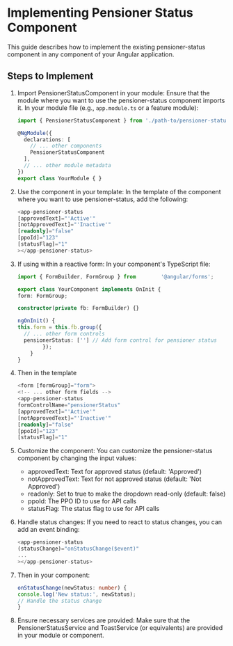 # Implementing Pensioner Status Component

This guide describes how to implement the existing pensioner-status component in any component of your Angular application.

## Steps to Implement

1. Import PensionerStatusComponent in your module:
   Ensure that the module where you want to use the pensioner-status component imports it. In your module file (e.g., `app.module.ts` or a feature module):

   ```typescript
   import { PensionerStatusComponent } from './path-to/pensioner-status.component';

   @NgModule({
     declarations: [
       // ... other components
       PensionerStatusComponent
     ],
     // ... other module metadata
   })
   export class YourModule { }

2. Use the component in your template:
In the template of the component where you want to use pensioner-status, add the following:
    ```typescript
   <app-pensioner-status
    [approvedText]="'Active'"
    [notApprovedText]="'Inactive'"
    [readonly]="false"
    [ppoId]="123"
    [statusFlag]="1"
    ></app-pensioner-status>

3. If using within a reactive form:
In your component's TypeScript file:
    ```typescript
    import { FormBuilder, FormGroup } from        '@angular/forms';

    export class YourComponent implements OnInit {
    form: FormGroup;

    constructor(private fb: FormBuilder) {}

    ngOnInit() {
    this.form = this.fb.group({
      // ... other form controls
      pensionerStatus: [''] // Add form control for pensioner status
            });
        }
    }

4. Then in the template 
    ```typescript
   <form [formGroup]="form">
    <!-- ... other form fields -->
    <app-pensioner-status
    formControlName="pensionerStatus"
    [approvedText]="'Active'"
    [notApprovedText]="'Inactive'"
    [readonly]="false"
    [ppoId]="123"
    [statusFlag]="1"
  ></app-pensioner-status>
</form>

5. Customize the component:
You can customize the pensioner-status component by changing the input values:

    * approvedText: Text for approved status (default: 'Approved')
    * notApprovedText: Text for not approved status (default: 'Not Approved')
    * readonly: Set to true to make the dropdown read-only (default: false)
    * ppoId: The PPO ID to use for API calls
    * statusFlag: The status flag to use for API calls


6. Handle status changes:
If you need to react to status changes, you can add an event binding:
    ```typescript
    <app-pensioner-status
    (statusChange)="onStatusChange($event)"
    ...
    ></app-pensioner-status>

7. Then in your component:
    ```typescript
    onStatusChange(newStatus: number) {
    console.log('New status:', newStatus);
    // Handle the status change
    }

8. Ensure necessary services are provided:
Make sure that the PensionerStatusService and ToastService (or equivalents) are provided in your module or component.

    

    